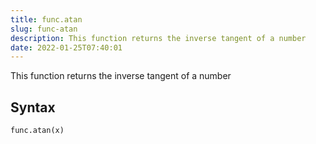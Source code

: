 ```yaml
---
title: func.atan
slug: func-atan
description: This function returns the inverse tangent of a number
date: 2022-01-25T07:40:01
---
```


This function returns the inverse tangent of a number

## Syntax
```python
func.atan(x)
```
